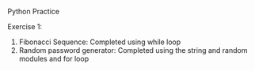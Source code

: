 Python Practice

Exercise 1:
1. Fibonacci Sequence: 
Completed using while loop
2. Random password generator: 
Completed using the string and random modules and for loop
